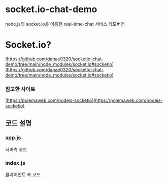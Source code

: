 # socket.io-chat-demo

node.js의 socket.io를 이용한 real-time-chat 서비스 데모버전

# Socket.io?

[https://github.com/dahae0320/socketio-chat-demo/tree/main/node_modules/socket.io#socketio](https://github.com/dahae0320/socketio-chat-demo/tree/main/node_modules/socket.io#socketio)

### 참고한 사이트

[https://poiemaweb.com/nodejs-socketio](https://poiemaweb.com/nodejs-socketio)

## 코드 설명

### app.js

서버측 코드

### index.js

클라이언트 측 코드
